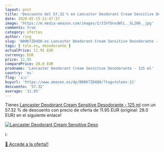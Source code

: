 ```yaml
---
layout: post
title: 'Descuento del 57.32 % en Lancaster Deodorant Cream Sensitive Deso'
date: 2020-05-15 21:47:27
image: 'https://m.media-amazon.com/images/I/31hfUnxdWlL._SL200_.jpg'
comments: true
category: ofertas
author: ring
slug: 'B00K7ZD4Q0-es Lancaster Deodorant Cream Sensitive Desodorante - 125 ml'
tags: [ tole.es, desodorante ]
actualPrice: 11.95 EUR
currency: EUR
price: 11.95
comparePrice: 28.0 EUR
prodname: 'Lancaster Deodorant Cream Sensitive Desodorante - 125 ml'
country: 'es'
flag: '🇪🇸'
buyurl: 'https://www.amazon.es/dp/B00K7ZD4Q0/?tag=tolees-21'
descuento: '57.32'
average: '11.95'
---
```


Tienes [Lancaster Deodorant Cream Sensitive Desodorante - 125 ml](https://www.amazon.es/dp/B00K7ZD4Q0/?tag=tolees-21) con un 57.32 % de descuento con precio de oferta de 11.95 EUR (original: 28.0 EUR) en el siguiente enlace!

[![Lancaster Deodorant Cream Sensitive Deso](https://m.media-amazon.com/images/I/31hfUnxdWlL._SL200_.jpg)](https://www.amazon.es/dp/B00K7ZD4Q0/?tag=tolees-21)

ℹ️:


[🛒 Accede a la oferta!!](https://www.amazon.es/dp/B00K7ZD4Q0/?tag=tolees-21)
